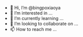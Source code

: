 - 👋 Hi, I’m @bingpoxiaoya
- 👀 I’m interested in ...
- 🌱 I’m currently learning ...
- 💞️ I’m looking to collaborate on ...
- 📫 How to reach me ...

<!---
bingpoxiaoya/bingpoxiaoya is a ✨ special ✨ repository because its `README.md` (this file) appears on your GitHub profile.
You can click the Preview link to take a look at your changes.
--->
